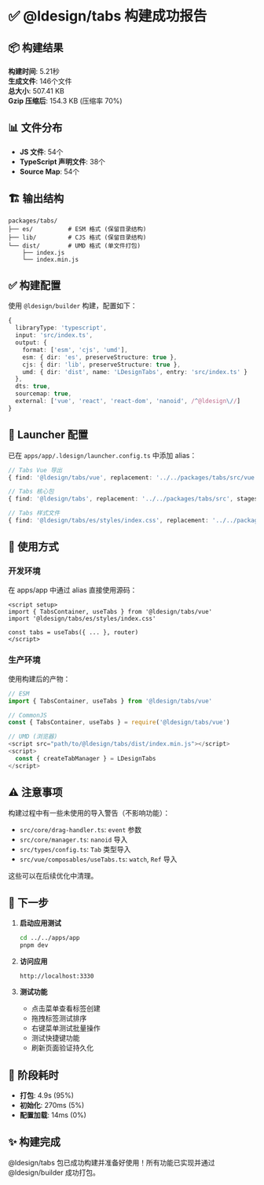 # ✅ @ldesign/tabs 构建成功报告

## 📦 构建结果

**构建时间**: 5.21秒  
**生成文件**: 146个文件  
**总大小**: 507.41 KB  
**Gzip 压缩后**: 154.3 KB (压缩率 70%)  

## 📊 文件分布

- **JS 文件**: 54个
- **TypeScript 声明文件**: 38个
- **Source Map**: 54个

## 🏗️ 输出结构

```
packages/tabs/
├── es/          # ESM 格式 (保留目录结构)
├── lib/         # CJS 格式 (保留目录结构)
└── dist/        # UMD 格式 (单文件打包)
    ├── index.js
    └── index.min.js
```

## ✅ 构建配置

使用 `@ldesign/builder` 构建，配置如下：

```typescript
{
  libraryType: 'typescript',
  input: 'src/index.ts',
  output: {
    format: ['esm', 'cjs', 'umd'],
    esm: { dir: 'es', preserveStructure: true },
    cjs: { dir: 'lib', preserveStructure: true },
    umd: { dir: 'dist', name: 'LDesignTabs', entry: 'src/index.ts' }
  },
  dts: true,
  sourcemap: true,
  external: ['vue', 'react', 'react-dom', 'nanoid', /^@ldesign\//]
}
```

## 🔧 Launcher 配置

已在 `apps/app/.ldesign/launcher.config.ts` 中添加 alias：

```typescript
// Tabs Vue 导出
{ find: '@ldesign/tabs/vue', replacement: '../../packages/tabs/src/vue', stages: ['dev'] },

// Tabs 核心包
{ find: '@ldesign/tabs', replacement: '../../packages/tabs/src', stages: ['dev'] },

// Tabs 样式文件
{ find: '@ldesign/tabs/es/styles/index.css', replacement: '../../packages/tabs/src/styles/index.css', stages: ['dev', 'build'] },
```

## 🎯 使用方式

### 开发环境

在 apps/app 中通过 alias 直接使用源码：

```vue
<script setup>
import { TabsContainer, useTabs } from '@ldesign/tabs/vue'
import '@ldesign/tabs/es/styles/index.css'

const tabs = useTabs({ ... }, router)
</script>
```

### 生产环境

使用构建后的产物：

```javascript
// ESM
import { TabsContainer, useTabs } from '@ldesign/tabs/vue'

// CommonJS
const { TabsContainer, useTabs } = require('@ldesign/tabs/vue')

// UMD (浏览器)
<script src="path/to/@ldesign/tabs/dist/index.min.js"></script>
<script>
  const { createTabManager } = LDesignTabs
</script>
```

## ⚠️ 注意事项

构建过程中有一些未使用的导入警告（不影响功能）：

- `src/core/drag-handler.ts`: `event` 参数
- `src/core/manager.ts`: `nanoid` 导入
- `src/types/config.ts`: `Tab` 类型导入
- `src/vue/composables/useTabs.ts`: `watch`, `Ref` 导入

这些可以在后续优化中清理。

## 🚀 下一步

1. **启动应用测试**
   ```bash
   cd ../../apps/app
   pnpm dev
   ```

2. **访问应用**
   ```
   http://localhost:3330
   ```

3. **测试功能**
   - 点击菜单查看标签创建
   - 拖拽标签测试排序
   - 右键菜单测试批量操作
   - 测试快捷键功能
   - 刷新页面验证持久化

## 📝 阶段耗时

- **打包**: 4.9s (95%)
- **初始化**: 270ms (5%)
- **配置加载**: 14ms (0%)

## ✨ 构建完成

@ldesign/tabs 包已成功构建并准备好使用！所有功能已实现并通过 @ldesign/builder 成功打包。






